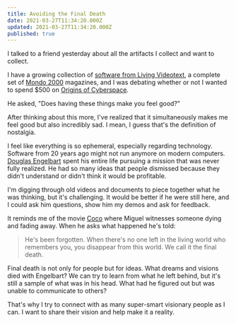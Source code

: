 ```yaml
---
title: Avoiding the Final Death
date: 2021-03-27T11:34:20.000Z
updated: 2021-03-27T11:34:20.000Z
published: true
---
```


I talked to a friend yesterday about all the artifacts I collect and want to collect.

I have a growing collection of [software from Living Videotext](/2020-11/09/my-growing-thinktank-collection/), a complete set of [Mondo 2000](https://en.wikipedia.org/wiki/MONDO_2000) magazines, and I was debating whether or not I wanted to spend $500 on [Origins of Cyberspace](https://www.jnorman.com/pages/books/38301/diana-h-hook-jeremy-m-norman/origins-of-cyberspace).

He asked, "Does having these things make you feel good?"

After thinking about this more, I've realized that it simultaneously makes me feel good but also incredibly sad. I mean, I guess that's the definition of nostalgia.

I feel like everything is so ephemeral, especially regarding technology. Software from 20 years ago might not run anymore on modern computers. [Douglas Engelbart](/2021-03/27/douglas-engelbart-and-linked-data/) spent his entire life pursuing a mission that was never fully realized. He had so many ideas that people dismissed because they didn't understand or didn't think it would be profitable.

I'm digging through old videos and documents to piece together what he was thinking, but it's challenging. It would be better if he were still here, and I could ask him questions, show him my demos and ask for feedback.

It reminds me of the movie [Coco](https://www.imdb.com/title/tt2380307/) where Miguel witnesses someone dying and fading away. When he asks what happened he's told:

> He's been forgotten. When there's no one left in the living world who remembers you, you disappear from this world. We call it the final death.

Final death is not only for people but for ideas. What dreams and visions died with Engelbart? We can try to learn from what he left behind, but it's still a sample of what was in his head. What had he figured out but was unable to communicate to others?

That's why I try to connect with as many super-smart visionary people as I can. I want to share their vision and help make it a reality.

